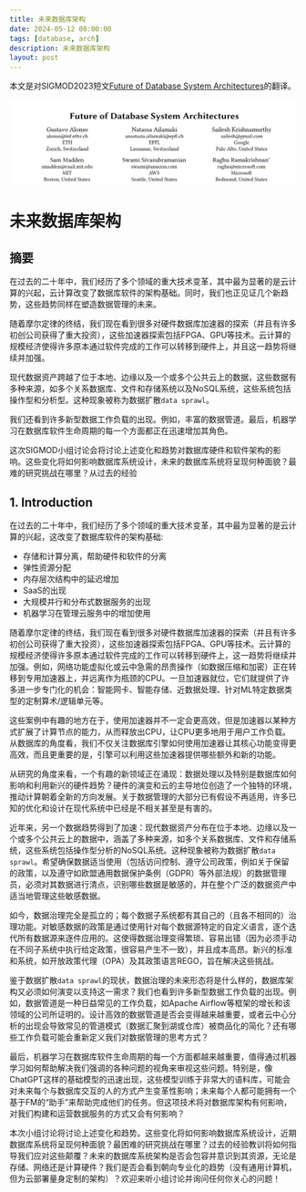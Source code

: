 ```yaml
---
title: 未来数据库架构
date: 2024-05-12 00:00:00
tags: [database, arch]
description: 未来数据库架构
layout: post
---
```


本文是对SIGMOD2023短文[Future of Database System Architectures](https://dl.acm.org/doi/abs/10.1145/3555041.3589360)的翻译。

![Future of Database System Architectures](./paper.png)

# 未来数据库架构
## 摘要

在过去的二十年中，我们经历了多个领域的重大技术变革，其中最为显著的是云计算的兴起，云计算改变了数据库软件的架构基础。同时，我们也正见证几个新趋势，这些趋势同样在塑造数据管理的未来。

随着摩尔定律的终结，我们现在看到很多对硬件数据库加速器的探索（并且有许多初创公司获得了重大投资），这些加速器探索包括FPGA、GPU等技术。云计算的规模经济使得许多原本通过软件完成的工作可以转移到硬件上，并且这一趋势将继续并加强。

现代数据资产跨越了位于本地、边缘以及一个或多个公共云上的数据，这些数据有多种来源，如多个关系数据库、文件和存储系统以及NoSQL系统，这些系统包括操作型和分析型。这种现象被称为数据扩散`data sprawl`。

我们还看到许多新型数据工作负载的出现。例如，丰富的数据管道。最后，机器学习在数据库软件生命周期的每一个方面都正在迅速增加其角色。

这次SIGMOD小组讨论会将讨论上述变化和趋势对数据库硬件和软件架构的影响。这些变化将如何影响数据库系统设计，未来的数据库系统将呈现何种面貌？最难的研究挑战在哪里？从过去的经验

## 1. Introduction
在过去的二十年中，我们经历了多个领域的重大技术变革，其中最为显著的是云计算的兴起，这改变了数据库软件的架构基础:

- 存储和计算分离，帮助硬件和软件的分离
- 弹性资源分配
- 内存层次结构中的延迟增加
- SaaS的出现
- 大规模并行和分布式数据服务的出现
- 机器学习在管理云服务中的增加使用

随着摩尔定律的终结，我们现在看到很多对硬件数据库加速器的探索（并且有许多初创公司获得了重大投资），这些加速器探索包括FPGA、GPU等技术。云计算的规模经济使得许多原本通过软件完成的工作可以转移到硬件上，这一趋势将继续并加强。例如，网络功能虚拟化或云中急需的昂贵操作（如数据压缩和加密）正在转移到专用加速器上，并远离作为瓶颈的CPU。一旦加速器就位，它们就提供了许多进一步专门化的机会：智能网卡、智能存储、近数据处理、针对ML特定数据类型的定制算术/逻辑单元等。

这些案例中有趣的地方在于，使用加速器并不一定会更高效，但是加速器以某种方式扩展了计算节点的能力，从而释放出CPU，让CPU更多地用于用户工作负载。从数据库的角度看，我们不仅关注数据库引擎如何使用加速器让其核心功能变得更高效，而且更重要的是，引擎可以利用这些加速器提供哪些额外和新的功能。

从研究的角度来看，一个有趣的新领域正在涌现：数据处理以及特别是数据库如何影响和利用新兴的硬件趋势？硬件的演变和云的主导地位创造了一个独特的环境，推动计算朝着全新的方向发展。关于数据管理的大部分已有假设不再适用，许多已知的优化和设计在现代系统中已经是不相关甚至是有害的。

近年来，另一个数据趋势得到了加速：现代数据资产分布在位于本地、边缘以及一个或多个公共云上的数据中，涵盖了多种来源，如多个关系数据库、文件和存储系统，这些系统包括操作型分析的NoSQL系统。这种现象被称为数据扩散`data sprawl`。希望确保数据适当使用（包括访问控制、遵守公司政策，例如关于保留的政策，以及遵守如欧盟通用数据保护条例（GDPR）等外部法规）的数据管理员，必须对其数据进行清点，识别哪些数据是敏感的，并在整个广泛的数据资产中适当地管理这些敏感数据。

如今，数据治理完全是孤立的；每个数据子系统都有其自己的（且各不相同的）治理功能。对敏感数据的政策是通过使用针对每个数据源特定的自定义语言，逐个迭代所有数据源来逐件应用的。这使得数据治理变得繁琐、容易出错（因为必须手动在不同子系统中执行给定政策，很容易产生不一致），并且成本高昂。新兴的标准和系统，如开放政策代理（OPA）及其政策语言REGO，旨在解决这些挑战。

鉴于数据扩散`data sprawl`的现状，数据治理的未来形态将是什么样的，数据库架构又必须如何演变以支持这一需求？我们也看到许多新型数据工作负载的出现。例如，数据管道是一种日益常见的工作负载，如Apache Airflow等框架的增长和该领域的公司所证明的。设计高效的数据管道是否会变得越来越重要，或者云中心分析的出现会导致常见的管道模式（数据汇聚到湖或仓库）被商品化的简化？还有哪些工作负载可能会重新定义我们对数据管理的思考方式？

最后，机器学习在数据库软件生命周期的每一个方面都越来越重要，值得通过机器学习如何帮助解决我们强调的各种问题的视角来审视这些问题。特别是，像ChatGPT这样的基础模型的迅速出现，这些模型训练于非常大的语料库，可能会对未来每个与数据库交互的人的方式产生变革性影响；未来每个人都可能拥有一个基于FM的“助手”来帮助完成他们的任务。但这项技术将对数据库架构有何影响，对我们构建和运营数据服务的方式又会有何影响？

本次小组讨论将讨论上述变化和趋势。这些变化将如何影响数据库系统设计，近期数据库系统将呈现何种面貌？最困难的研究挑战在哪里？过去的经验教训将如何指导我们应对这些颠覆？未来的数据库系统架构是否会包容并意识到其资源，无论是存储、网络还是计算硬件？我们是否会看到朝向专业化的趋势（没有通用计算机，但为云部署量身定制的架构）？欢迎来听小组讨论并询问任何你关心的问题！
